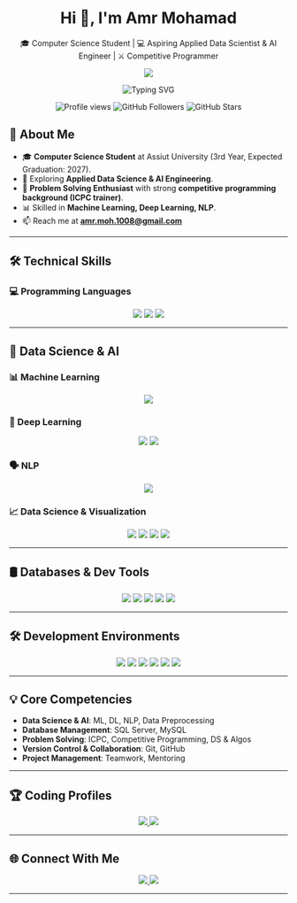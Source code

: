 <h1 align="center">Hi 👋, I'm Amr Mohamad</h1>
<p align="center">
🎓 Computer Science Student | 💻 Aspiring Applied Data Scientist & AI Engineer | ⚔️ Competitive Programmer
</p>

<!-- Dynamic Header -->
<p align="center">
  <img src="https://capsule-render.vercel.app/api?type=shark&color=0:2196F3,100:21CBF3&height=200&section=header&text=Hi,%20I'm%20Amr%20Mohamad%20👋&fontSize=40&fontColor=ffffff&animation=twinkling" />
</p>

<!-- Animated Roles -->
<p align="center">
  <img src="https://readme-typing-svg.herokuapp.com?font=Fira+Code&weight=600&pause=1000&color=00C853&center=true&vCenter=true&width=500&lines=Applied+Data+Scientist;AI+Engineer;Competitive+Programmer;Problem+Solver;Open+Source+Contributor" alt="Typing SVG" />
</p>

<!-- Fun Stats -->
<p align="center">
  <img src="https://komarev.com/ghpvc/?username=AI-AmrMohamad&style=flat-square&color=blue" alt="Profile views"/>
  <img src="https://img.shields.io/github/followers/AI-AmrMohamad?label=Followers&style=flat-square&color=green" alt="GitHub Followers"/>
  <img src="https://img.shields.io/github/stars/AI-AmrMohamad?affiliations=OWNER&style=flat-square&color=yellow" alt="GitHub Stars"/>
</p>

## 🚀 About Me

- 🎓 **Computer Science Student** at Assiut University (3rd Year, Expected Graduation: 2027).  
- 💼 Exploring **Applied Data Science & AI Engineering**.  
- 🧠 **Problem Solving Enthusiast** with strong **competitive programming background (ICPC trainer)**.  
- 📊 Skilled in **Machine Learning, Deep Learning, NLP**.  
- 📫 Reach me at **amr.moh.1008@gmail.com**  

---

## 🛠️ Technical Skills

### 💻 Programming Languages
<p align="center">
  <img src="https://img.shields.io/badge/C%2B%2B-00599C?style=for-the-badge&logo=c%2B%2B&logoColor=white" />
  <img src="https://img.shields.io/badge/Java-ED8B00?style=for-the-badge&logo=openjdk&logoColor=white" />
  <img src="https://img.shields.io/badge/Python-3776AB?style=for-the-badge&logo=python&logoColor=white" />
</p>

---

## 🤖 Data Science & AI

### 📊 Machine Learning
<p align="center">
  <img src="https://img.shields.io/badge/scikit--learn-F7931E?style=for-the-badge&logo=scikit-learn&logoColor=white" />
</p>

### 🧠 Deep Learning
<p align="center">
  <img src="https://img.shields.io/badge/PyTorch-EE4C2C?style=for-the-badge&logo=pytorch&logoColor=white" />
  <img src="https://img.shields.io/badge/TensorFlow-FF6F00?style=for-the-badge&logo=tensorflow&logoColor=white" />
</p>

### 🗣️ NLP
<p align="center">
  <img src="https://img.shields.io/badge/Transformers-FFDB58?style=for-the-badge&logo=huggingface&logoColor=black" />
</p>

### 📈 Data Science & Visualization
<p align="center">
  <img src="https://img.shields.io/badge/Pandas-150458?style=for-the-badge&logo=pandas&logoColor=white" />
  <img src="https://img.shields.io/badge/Numpy-013243?style=for-the-badge&logo=numpy&logoColor=white" />
  <img src="https://img.shields.io/badge/Matplotlib-11557c?style=for-the-badge&logo=matplotlib&logoColor=white" />
  <img src="https://img.shields.io/badge/Seaborn-2E86C1?style=for-the-badge&logo=python&logoColor=white" />
</p>

---

## 🛢️ Databases & Dev Tools
<p align="center">
  <img src="https://img.shields.io/badge/Microsoft%20SQL%20Server-CC2927?style=for-the-badge&logo=microsoft-sql-server&logoColor=white" />
  <img src="https://img.shields.io/badge/MySQL-005C84?style=for-the-badge&logo=mysql&logoColor=white" />
  <img src="https://img.shields.io/badge/Microsoft%20Access-A4373A?style=for-the-badge&logo=microsoft-access&logoColor=white" />
  <img src="https://img.shields.io/badge/Git-F05032?style=for-the-badge&logo=git&logoColor=white" />
  <img src="https://img.shields.io/badge/GitHub-181717?style=for-the-badge&logo=github&logoColor=white" />
</p>

---

## 🛠️ Development Environments
<p align="center">
  <img src="https://img.shields.io/badge/Visual%20Studio-5C2D91?style=for-the-badge&logo=visual-studio&logoColor=white" />
  <img src="https://img.shields.io/badge/VS%20Code-007ACC?style=for-the-badge&logo=visual-studio-code&logoColor=white" />
  <img src="https://img.shields.io/badge/CLion-000000?style=for-the-badge&logo=clion&logoColor=white" />
  <img src="https://img.shields.io/badge/PyCharm-000000?style=for-the-badge&logo=pycharm&logoColor=white" />
  <img src="https://img.shields.io/badge/Jupyter-F37626?style=for-the-badge&logo=jupyter&logoColor=white" />
  <img src="https://img.shields.io/badge/Google%20Colab-F9AB00?style=for-the-badge&logo=googlecolab&logoColor=white" />
</p>

---

## 💡 Core Competencies
- **Data Science & AI**: ML, DL, NLP, Data Preprocessing  
- **Database Management**: SQL Server, MySQL  
- **Problem Solving**: ICPC, Competitive Programming, DS & Algos  
- **Version Control & Collaboration**: Git, GitHub  
- **Project Management**: Teamwork, Mentoring  

---

## 🏆 Coding Profiles
<p align="center">
  <a href="https://leetcode.com/u/AMR_MOH/" target="_blank">
    <img src="https://img.shields.io/badge/LeetCode-FFA116?style=for-the-badge&logo=leetcode&logoColor=black" />
  </a>
  <a href="https://codeforces.com/profile/amr.moh.1008" target="_blank">
    <img src="https://img.shields.io/badge/Codeforces-1F8ACB?style=for-the-badge&logo=codeforces&logoColor=white" />
  </a>
</p>

---

## 🌐 Connect With Me
<p align="center">
  <a href="https://www.linkedin.com/in/amr-mohamad-1a3806290/" target="_blank">
    <img src="https://img.shields.io/badge/LinkedIn-0077B5?style=for-the-badge&logo=linkedin&logoColor=white" />
  </a>
  <a href="mailto:amr.moh.1008@gmail.com" target="_blank">
    <img src="https://img.shields.io/badge/Gmail-D14836?style=for-the-badge&logo=gmail&logoColor=white" />
  </a>
</p>

---
